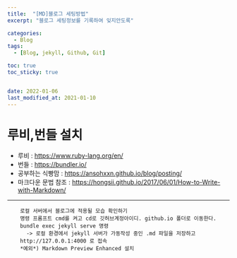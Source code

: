 ```yaml
---
title:  "[MD]블로그 세팅방법"
excerpt: "블로그 세팅정보를 기록하여 잊지안도록" 

categories:
  - Blog
tags:
  - [Blog, jekyll, Github, Git]

toc: true
toc_sticky: true


date: 2022-01-06
last_modified_at: 2021-01-10
---
```

# 루비,번들 설치 
- 루비 : https://www.ruby-lang.org/en/  
- 번들 : https://bundler.io/   
- 공부하는 식빵맘 : https://ansohxxn.github.io/blog/posting/
- 마크다운 문법 참조 : https://hongsii.github.io/2017/06/01/How-to-Write-with-Markdown/    

---

``` 표시안되나??
    로컬 서버에서 블로그에 적용될 모습 확인하기
    명령 프롬프트 cmd를 켜고 cd로 깃허브계정아이디. github.io 폴더로 이동한다.  
    bundle exec jekyll serve 명령
      -> 로컬 환경에서 jekyll 서버가 가동작성 중인 .md 파일을 저장하고  
    http://127.0.0.1:4000 로 접속    
    *예외*) Markdown Preview Enhanced 설치
```

    


